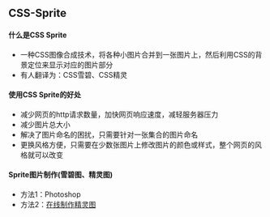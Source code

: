 ## CSS-Sprite

#### 什么是CSS Sprite

* 一种CSS图像合成技术，将各种小图片合并到一张图片上，然后利用CSS的背景定位来显示对应的图片部分
* 有人翻译为：CSS雪碧、CSS精灵

#### 使用CSS Sprite的好处

* 减少网页的http请求数量，加快网页响应速度，减轻服务器压力
* 减少图片总大小
* 解决了图片命名的困扰，只需要针对一张集合的图片命名
* 更换风格方便，只需要在少数张图片上修改图片的颜色或样式，整个网页的风格就可以改变

#### Sprite图片制作(雪碧图、精灵图)

* 方法1：Photoshop
* 方法2：[在线制作精灵图](https://www.toptal.com/developers/css/sprite-generator)